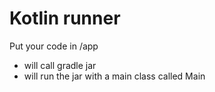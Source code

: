 # Kotlin runner	
Put your code in /app
 - will call gradle jar
 - will run the jar with a main class called Main
